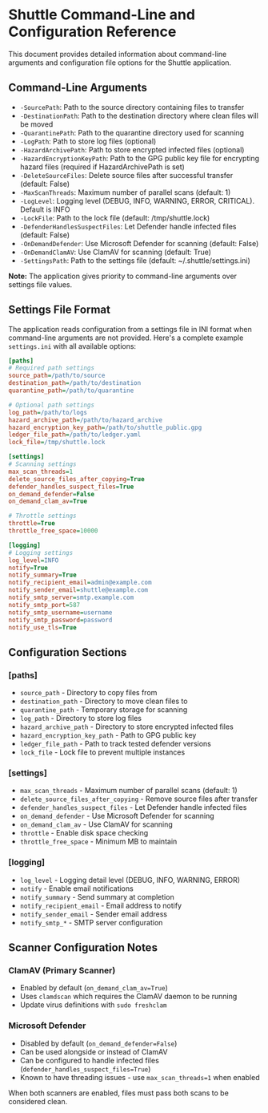 # Shuttle Command-Line and Configuration Reference

This document provides detailed information about command-line arguments and configuration file options for the Shuttle application.

## Command-Line Arguments

- `-SourcePath`: Path to the source directory containing files to transfer
- `-DestinationPath`: Path to the destination directory where clean files will be moved
- `-QuarantinePath`: Path to the quarantine directory used for scanning
- `-LogPath`: Path to store log files (optional)
- `-HazardArchivePath`: Path to store encrypted infected files (optional)
- `-HazardEncryptionKeyPath`: Path to the GPG public key file for encrypting hazard files (required if HazardArchivePath is set)
- `-DeleteSourceFiles`: Delete source files after successful transfer (default: False)
- `-MaxScanThreads`: Maximum number of parallel scans (default: 1)
- `-LogLevel`: Logging level (DEBUG, INFO, WARNING, ERROR, CRITICAL). Default is INFO
- `-LockFile`: Path to the lock file (default: /tmp/shuttle.lock)
- `-DefenderHandlesSuspectFiles`: Let Defender handle infected files (default: False)
- `-OnDemandDefender`: Use Microsoft Defender for scanning (default: False)
- `-OnDemandClamAV`: Use ClamAV for scanning (default: True)
- `-SettingsPath`: Path to the settings file (default: ~/.shuttle/settings.ini)

**Note:** The application gives priority to command-line arguments over settings file values.

## Settings File Format

The application reads configuration from a settings file in INI format when command-line arguments are not provided. Here's a complete example `settings.ini` with all available options:

```ini
[paths]
# Required path settings
source_path=/path/to/source
destination_path=/path/to/destination
quarantine_path=/path/to/quarantine

# Optional path settings
log_path=/path/to/logs
hazard_archive_path=/path/to/hazard_archive
hazard_encryption_key_path=/path/to/shuttle_public.gpg
ledger_file_path=/path/to/ledger.yaml
lock_file=/tmp/shuttle.lock

[settings]
# Scanning settings
max_scan_threads=1
delete_source_files_after_copying=True
defender_handles_suspect_files=True
on_demand_defender=False
on_demand_clam_av=True

# Throttle settings
throttle=True
throttle_free_space=10000

[logging]
# Logging settings
log_level=INFO
notify=True
notify_summary=True
notify_recipient_email=admin@example.com
notify_sender_email=shuttle@example.com
notify_smtp_server=smtp.example.com
notify_smtp_port=587
notify_smtp_username=username
notify_smtp_password=password
notify_use_tls=True
```

## Configuration Sections

### [paths]
- `source_path` - Directory to copy files from
- `destination_path` - Directory to move clean files to
- `quarantine_path` - Temporary storage for scanning
- `log_path` - Directory to store log files
- `hazard_archive_path` - Directory to store encrypted infected files
- `hazard_encryption_key_path` - Path to GPG public key
- `ledger_file_path` - Path to track tested defender versions
- `lock_file` - Lock file to prevent multiple instances

### [settings]
- `max_scan_threads` - Maximum number of parallel scans (default: 1)
- `delete_source_files_after_copying` - Remove source files after transfer
- `defender_handles_suspect_files` - Let Defender handle infected files
- `on_demand_defender` - Use Microsoft Defender for scanning
- `on_demand_clam_av` - Use ClamAV for scanning
- `throttle` - Enable disk space checking
- `throttle_free_space` - Minimum MB to maintain

### [logging]
- `log_level` - Logging detail level (DEBUG, INFO, WARNING, ERROR)
- `notify` - Enable email notifications
- `notify_summary` - Send summary at completion
- `notify_recipient_email` - Email address to notify
- `notify_sender_email` - Sender email address
- `notify_smtp_*` - SMTP server configuration

## Scanner Configuration Notes

### ClamAV (Primary Scanner)
- Enabled by default (`on_demand_clam_av=True`)
- Uses `clamdscan` which requires the ClamAV daemon to be running
- Update virus definitions with `sudo freshclam`

### Microsoft Defender
- Disabled by default (`on_demand_defender=False`)
- Can be used alongside or instead of ClamAV
- Can be configured to handle infected files (`defender_handles_suspect_files=True`)
- Known to have threading issues - use `max_scan_threads=1` when enabled

When both scanners are enabled, files must pass both scans to be considered clean.
